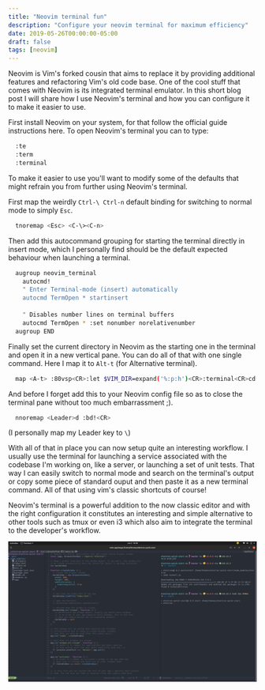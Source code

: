 ```yaml
---
title: "Neovim terminal fun"
description: "Configure your neovim terminal for maximum efficiency"
date: 2019-05-26T00:00:00-05:00
draft: false
tags: [neovim]
---
```


Neovim is Vim's forked cousin that aims to replace it by providing additional features and refactoring Vim's old code base. One of the cool stuff that comes with Neovim is its integrated terminal emulator. In this short blog post I will share how I use Neovim's terminal and how you can configure it to make it easier to use.

First install Neovim on your system, for that follow the official guide instructions here. To open Neovim's terminal you can to type:

```bash
  :te
  :term
  :terminal
```

To make it easier to use you'll want to modify some of the defaults that might refrain you from further using Neovim's terminal.

First map the weirdly `Ctrl-\ Ctrl-n` default binding for switching to normal mode to simply `Esc`.

```bash
  tnoremap <Esc> <C-\><C-n>
```

Then add this autocommand grouping for starting the terminal directly in insert mode, which I personally find should be the default expected behaviour when launching a terminal.

```bash
  augroup neovim_terminal
    autocmd!
    " Enter Terminal-mode (insert) automatically
    autocmd TermOpen * startinsert

    " Disables number lines on terminal buffers
    autocmd TermOpen * :set nonumber norelativenumber
  augroup END
```

Finally set the current directory in Neovim as the starting one in the terminal and open it in a new vertical pane. You can do all of that
with one single command. Here I map it to `Alt-t` (for Alternative terminal).

```bash
  map <A-t> :80vsp<CR>:let $VIM_DIR=expand('%:p:h')<CR>:terminal<CR>cd $VIM_DIR<CR>
```

And before I forget add this to your Neovim config file so as to close the terminal pane without too much embarrassment ;).

```bash
  nnoremap <Leader>d :bd!<CR>
```

(I personally map my Leader key to `\`)

With all of that in place you can now setup quite an interesting workflow. I usually use the terminal for launching a service associated with the codebase I'm working on,
like a server, or launching a set of unit tests. That way I can easily switch to normal mode and search on the terminal's output or copy some piece of standard ouput
and then paste it as a new terminal command. All of that using vim's classic shortcuts of course!

Neovim's terminal is a powerful addition to the now classic editor and with the right configuration it constitutes an interesting and simple alternative to other tools such as tmux or even i3
which also aim to integrate the terminal to the developer's workflow.

![neovim-term](/img/neovimterm.png)
